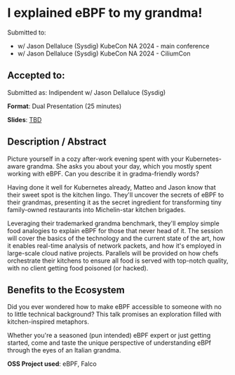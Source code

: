 # I explained eBPF to my grandma!

Submitted to:
- w/ Jason Dellaluce (Sysdig) KubeCon NA 2024 - main conference
- w/ Jason Dellaluce (Sysdig) KubeCon NA 2024 - CiliumCon

Accepted to: 
- 

Submitted as: Indipendent w/ Jason Dellaluce (Sysdig)

**Format**: Dual Presentation (25 minutes)

**Slides**: [TBD](https://www.slidescarnival.com/)

## Description / Abstract

Picture yourself in a cozy after-work evening spent with your Kubernetes-aware grandma. She asks you about your day, which you mostly spent working with eBPF. Can you describe it in gradma-friendly words?

Having done it well for Kubernetes already, Matteo and Jason know that their sweet spot is the kitchen lingo. They'll uncover the secrets of eBPF to their grandmas, presenting it as the secret ingredient for transforming tiny family-owned restaurants into Michelin-star kitchen brigades.

Leveraging their trademarked grandma benchmark, they'll employ simple food analogies to explain eBPF for those that never head of it. The session will cover the basics of the technology and the current state of the art, how it enables real-time analysis of network packets, and how it's employed in large-scale cloud native projects. Parallels will be provided on how chefs orchestrate their kitchens to ensure all food is served with top-notch quality, with no client getting food poisoned (or hacked).

## Benefits to the Ecosystem

Did you ever wondered how to make eBPF accessible to someone with no to little technical background? This talk promises an exploration filled with kitchen-inspired metaphors. 

Whether you're a seasoned (pun intended) eBPF expert or just getting started, come and taste the unique perspective of understanding eBPf through the eyes of an Italian grandma.

**OSS Project used**: eBPF, Falco
